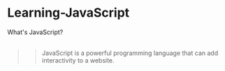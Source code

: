 # Learning-JavaScript 

What's JavaScript?
<br></br>
>>JavaScript is a powerful programming language that can add interactivity to a website.
